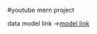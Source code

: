 #youtube mern project

data model link
->[model link](https://app.eraser.io/workspace/YtPqZ1VogxGy1jzIDkzj)